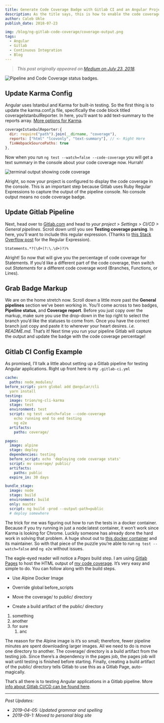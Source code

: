 ```yaml
---
title: Generate Code Coverage Badge with Gitlab CI and an Angular Project
description: As the title says, this is how to enable the code coverage badge with Angular on Gitlab CI. Also, I’ll show setting up a Gitlab pipeline for testing an Angular application at the end.
author: Caleb Ukle
publish_date: 2018-07-23

img: /blog/ng-gitlab-code-coverage/coverage-output.png
tags:
  - Angular
  - Gitlab
  - Continuous Integration
  - Blog
---
```


> _This post originally appeared on
> [Medium on July 23, 2018](https://medium.com/@caleb.ukle/code-coverage-badge-with-angular-karma-istanbul-on-gitlab-ci-9611b69ad7e)._

![Pipeline and Code Coverage status badges.](https://cdn.doubleuideas.com/blog/ng-gitlab-code-coverage/badges.png?auto=format)

## Update Karma Config

Angular uses Istanbul and Karma for built-in testing. So the first thing is to
update the karma.conf.js file, specifically the code block titled
coverageIstanbulReporter. In here, you’ll want to add text-summary to the
reports array. [More options for Karma](https://github.com/mattlewis92/karma-coverage-istanbul-reporter#list-of-reporters-and-options).

```js
coverageIstanbulReporter:{
  dir: require("path").join(__dirname, "coverage"),
  reports: ["html" "lcovonly", "text-summary"], // <- Right Here
  fixWebpackSourcePaths: true
},
```

Now when you run `ng test --watch=false --code-coverage` you will get a text
summary in the console about your code coverage now. Hurrah!

![terminal output showing code coverage](https://cdn.doubleuideas.com/blog/ng-gitlab-code-coverage/coverage-output.png?auto=format)

Alright, so now your project is configured to display the code coverage in the
console. This is an important step because Gitlab uses Ruby Regular Expressions
to capture the output of the pipeline console. No console output means no code
coverage badge.

## Update Gitlab Pipeline

Next, head over to [Gitlab.com](https://gitlab.com) and head to _your project >
Settings > CI/CD > General pipelines_. Scroll down until you see **Testing
coverage parsing**. In here, you’ll want to include this regular expression.
(Thanks to
[this Stack Overflow post](https://stackoverflow.com/questions/39658439/how-do-i-extract-test-coverage-from-the-istanbul-text-summary-reporter-with-a-re)
for the Regular Expression).

```regex
Statements.*?(\d+(?:\.\d+)?)%
```

Alright! So now that will give you the percentage of code coverage for
Statements. If you’d like a different part of the code coverage, then switch out
_Statements_ for a different code coverage word (Branches, Functions, or Lines).

## Grab Badge Markup

We are on the home stretch now. Scroll down a little more past the **General
pipelines** section we’ve been working in. You’ll come across to two badges,
**Pipeline status**, and **Coverage report**. Before you just copy over the
markup, make sure you use the drop-down in the top right to select the branch
you’d like the statuses to come from. Once you have the correct branch just copy
and paste it to wherever your heart desires. _i.e. README.md._ That’s it! Next
time you run your pipeline Gitlab will capture the output and update the badge
with the code coverage percentage!

## Gitlab CI Config Example

As promised, I’ll talk a little about setting up a Gitlab pipeline for testing
Angular applications. Right up front here is my `.gitlab-ci.yml`

```yaml
cache:
  paths: node_modules/
before_script: yarn global add @angular/cli
  yarn install
testing:
  image: trion/ng-cli-karma
  stage: test
  environment: test
  script: ng test -watch=false --code-coverage
    echo running end to end testing
    ng e2e
  artifacts:
    paths: coverage/

pages:
  image: alpine
  stage: deploy
  dependencies: testing
  before_script: echo 'deploying code coverage stats'
  script: mv coverage/ public/
  artifacts:
    paths: public
  expire_in: 30 days

bundle_stage:
  image: node
  stage: build
  environment: build
  only: master
  script: ng build -prod --output-path=public
  # deploy somewhere
```

The trick for me was figuring out how to run the tests in a docker container.
Because if you try running in just a node:latest container, it won’t work since
Karma is looking for Chrome. Luckily someone has already done the hard work in
solving that problem. A huge shout out to
[this docker container](https://hub.docker.com/r/trion/ng-cli-karma/) and its
maintainer. So with that piece of the puzzle you’re able to run
`ng test --watch=false` and `ng e2e` without issues.

The eagle-eyed reader will notice a _Pages_ build step. I am using
[Gitlab Pages](https://about.gitlab.com/features/pages/) to host the HTML output
of [my code coverage](https://caleb-ukle.gitlab.io/shop-the-fridge/). It’s very
easy and simple to do. You can follow along with the build steps.

- Use Alpine Docker Image

- Override global before_scripts

- Move the coverage/ to public/ directory

- Create a build artifact of the public/ directory

1. something
1. another
1. for sure
   1. anc

The reason for the Alpine image is it’s so small; therefore, fewer pipeline
minutes are spent downloading larger images. All we need to do is move one
directory to another. The coverage/ directory is a build artifact from the
testing job. Since there’s a dependency in the pages job, the pages job will
wait until testing is finished before starting. Finally, creating a build
artifact of the public/ directory tells Gitlab to use this as a Gitlab Page,
auto-magically.

That’s all there is to testing Angular applications in a Gitlab pipeline. More
[info about Gitlab CI/CD can be found
here](https://about.gitlab.com/features/gitlab-ci-cd/).

---

_Post Updates:_

- _2019–04–05: Updated grammar and spelling_
- _2019-09-1: Moved to personal blog site_
